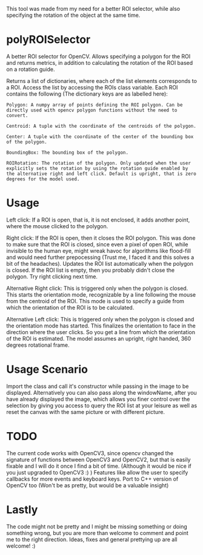 This tool was made from my need for a better ROI selector, while also specifying the rotation of the object at the same time.

# polyROISelector
A better ROI selector for OpenCV. Allows specifying a polygon for the ROI and returns metrics, in addition to calculating the rotation of the ROI based on a rotation guide.

Returns a list of dictionaries, where each of the list elements corresponds to a ROI. Access the list by accessing the ROIs class variable. Each ROI contains the following (The dictionary keys are as labelled here):

    Polygon: A numpy array of points defining the ROI polygon. Can be directly used with opencv polygon functions without the need to convert.
    
    Centroid: A tuple with the coordinate of the centroids of the polygon. 
    
    Center: A tuple with the coordinate of the center of the bounding box of the polygon.
    
    BoundingBox: The bounding box of the polygon.
    
    ROIRotation: The rotation of the polygon. Only updated when the user explicitly sets the rotation by using the rotation guide enabled by the alternative right and left click. Default is upright, that is zero degrees for the model used.
    
                     
# Usage

  Left click: If a ROI is open, that is, it is not enclosed, it adds another point, where the mouse clicked to the polygon.

  Right click: If the ROI is open, then it closes the ROI polygon. This was done to make sure that the ROI is closed, since even a pixel of open ROI, while invisible to the human eye, might wreak havoc for algorithms like flood-fill and would need further prepocessing (Trust me, I faced it and this solves a bit of the headaches). Updates the ROI list automatically when the polygon is closed. If the ROI list is empty, then you probably didn't close the polygon. Try right clicking next time.
  
  Alternative Right click: This is triggered only when the polygon is closed. This starts the orientation mode, recognizable by a line following the mouse from the centroid of the ROI. This mode is used to specify a guide from which the orientation of the ROI is to be calculated.
  
  Alternative Left click: This is triggered only when the polygon is closed and the orientation mode has started. This finalizes the orientation to face in the direction where the user clicks. So you get a line from which the orientation of the ROI is estimated. The model assumes an upright, right handed, 360 degrees rotational frame.
  
  
  # Usage Scenario
  Import the class and call it's constructor while passing in the image to be displayed.
  Alternatively you can also pass along the windowName, after you have already displayed the  image, which allows you finer control over the selection by giving you access to query the ROI list at your leisure as well as reset the canvas with the same picture or with different picture. 
  
  # TODO
  The current code works with OpenCV3, since opencv changed the signature of functions between OpenCV3 and OpenCV2, but that is easily fixable and I will do it once I find a bit of time. (Although it would be nice if you just upgraded to OpenCV3 :) )
  Features like allow the user to specify callbacks for more events and keyboard keys.
  Port to C++ version of OpenCV too (Won't be as pretty, but would be a valuable insight)
  
  
  # Lastly
  
  The code might not be pretty and I might be missing something or doing something wrong, but you are more than welcome to comment and point me to the right direction. Ideas, fixes and general prettying up are all welcome! :)
